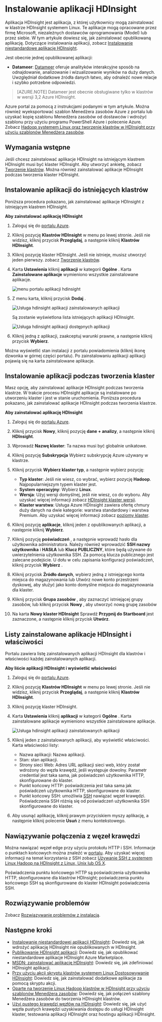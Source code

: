 <properties
    pageTitle="Instalowanie aplikacji Hadoop na HDInsight | Microsoft Azure"
    description="Dowiedz się, jak zainstalować aplikacje HDInsight na HDInsight aplikacji."
    services="hdinsight"
    documentationCenter=""
    authors="mumian"
    manager="jhubbard"
    editor="cgronlun"
    tags="azure-portal"/>

<tags
    ms.service="hdinsight"
    ms.devlang="na"
    ms.topic="hero-article"
    ms.tgt_pltfrm="na"
    ms.workload="big-data"
    ms.date="09/14/2016"
    ms.author="jgao"/>

# <a name="install-hdinsight-applications"></a>Instalowanie aplikacji HDInsight

Aplikacja HDInsight jest aplikacja, z której użytkownicy mogą zainstalować w klastrze HDInsight systemem Linux. Te aplikacje mogą opracowane przez firmę Microsoft, niezależnych dostawców oprogramowania (Model) lub przez siebie. W tym artykule dowiesz się, jak zainstalować opublikowaną aplikację. Dotyczące instalowania aplikacji, zobacz [Instalowanie niestandardowe aplikacje HDInsight](hdinsight-apps-install-custom-applications.md). 

Jest obecnie jednej opublikowanej aplikacji:

- **Datameer**: [Datameer](http://www.datameer.com/documentation/display/DAS50/Home?ls=Partners&lsd=Microsoft&c=Partners&cd=Microsoft) oferuje analityków interakcyjne sposób na odnajdowanie, analizowanie i wizualizowanie wyników na duży danych. Uwzględniał dodatkowe źródła danych łatwo, aby odnaleźć nowe relacje i szybko potrzebne odpowiedzi.

>[AZURE.NOTE] Datameer jest obecnie obsługiwane tylko w klastrów w wersji 3,2 Azure HDInsight.

Azure portal za pomocą z instrukcjami podanymi w tym artykule. Można również wyeksportować szablon Menedżera zasobów Azure z portalu lub uzyskać kopię szablonu Menedżera zasobów od dostawców i wdrożyć szablonu przy użyciu programu PowerShell Azure i polecenie Azure.  Zobacz [Hadoop systemem Linux oraz tworzenie klastrów w HDInsight przy użyciu szablonów Menedżera zasobów](hdinsight-hadoop-create-linux-clusters-arm-templates.md).

## <a name="prerequisites"></a>Wymagania wstępne

Jeśli chcesz zainstalować aplikacje HDInsight na istniejącym klastrem HDInsight musi być klaster HDInsight. Aby utworzyć ankietę, zobacz [Tworzenie klastrów](hdinsight-hadoop-linux-tutorial-get-started.md#create-cluster). Można również zainstalować aplikacje HDInsight podczas tworzenia klaster HDInsight.

## <a name="install-applications-to-existing-clusters"></a>Instalowanie aplikacji do istniejących klastrów

Poniższa procedura pokazano, jak zainstalować aplikacje HDInsight z istniejącym klastrem HDInsight.

**Aby zainstalować aplikację HDInsight**

1. Zaloguj się do [portalu Azure](https://portal.azure.com).
2. Kliknij pozycję **Klastrów HDInsight** w menu po lewej stronie.  Jeśli nie widzisz, kliknij przycisk **Przeglądaj**, a następnie kliknij **Klastrów HDInsight**.
3. Kliknij pozycję klaster HDInsight.  Jeśli nie istnieje, musisz utworzyć jeden pierwszy.  zobacz [Tworzenie klastrów](hdinsight-hadoop-linux-tutorial-get-started.md#create-cluster).
4. Karta **Ustawienia** kliknij **aplikacji** w kategorii **Ogólne** . Karta **Zainstalowane aplikacje** wymieniono wszystkie zainstalowane aplikacje. 

    ![menu portalu aplikacji hdinsight](./media/hdinsight-apps-install-applications/hdinsight-apps-portal-menu.png)

5. Z menu karta, kliknij przycisk **Dodaj** . 

    ![Usługa hdinsight aplikacji zainstalowanych aplikacji](./media/hdinsight-apps-install-applications/hdinsight-apps-installed-apps.png)

    Są zostanie wyświetlona lista istniejących aplikacji HDInsight.

    ![Usługa hdinsight aplikacji dostępnych aplikacji](./media/hdinsight-apps-install-applications/hdinsight-apps-list.png)

6. Kliknij jedną z aplikacji, zaakceptuj warunki prawne, a następnie kliknij przycisk **Wybierz**.

Można wyświetlić stan instalacji z portalu powiadomienia (kliknij ikonę dzwonka w górnej części portalu). Po zainstalowaniu aplikacji aplikacji pojawią się na karta zainstalowane aplikacje.

## <a name="install-applications-during-cluster-creation"></a>Instalowanie aplikacji podczas tworzenia klaster

Masz opcję, aby zainstalować aplikacje HDInsight podczas tworzenia klastrze. W trakcie procesu HDInsight aplikacje są instalowane po utworzeniu klaster i jest w stanie uruchomienia. Poniższa procedura pokazano, jak zainstalować aplikacje HDInsight podczas tworzenia klastrze.

**Aby zainstalować aplikację HDInsight**

1. Zaloguj się do [portalu Azure](https://portal.azure.com).
2. Kliknij przycisk **Nowy**, kliknij pozycję **dane + analizy**, a następnie kliknij **HDInsight**.
3. Wprowadź **Nazwę klaster**: Ta nazwa musi być globalnie unikatowe.
4. Kliknij pozycję **Subskrypcja** Wybierz subskrypcję Azure używany w klastrze.
5. Kliknij przycisk **Wybierz klaster typ**, a następnie wybierz pozycję:

    - **Typ klaster**: Jeśli nie wiesz, co wybrać, wybierz pozycję **Hadoop**. Najpopularniejszym typem klaster jest.
    - **System operacyjny**: Wybierz **Linux**.
    - **Wersja**: Użyj wersji domyślnej, jeśli nie wiesz, co do wyboru. Aby uzyskać więcej informacji zobacz [HDInsight klaster wersji](hdinsight-component-versioning.md).
    - **Klaster warstwa**: Usługa Azure HDInsight zawiera ofertę chmury duży danych na dwie kategorie: warstwa standardowy i warstwa Premium. Aby uzyskać więcej informacji zobacz [poziomy klaster](hdinsight-hadoop-provision-linux-clusters.md#cluster-tiers).
6. Kliknij pozycję **aplikacje**, kliknij jeden z opublikowanych aplikacji, a następnie kliknij **Wybierz**.
6. Kliknij pozycję **poświadczeń** , a następnie wprowadź hasło dla użytkownika administratora. Należy również wprowadzić **SSH nazwy użytkownika** i **HASŁA** lub **Klucz PUBLICZNY**, które będą używane do uwierzytelnienia użytkownika SSH. Za pomocą klucza publicznego jest zalecane podejście. U dołu w celu zapisania konfiguracji poświadczeń, kliknij przycisk **Wybierz** .
8. Kliknij przycisk **Źródło danych**, wybierz jedną z istniejącego konta miejsca do magazynowania lub Utwórz nowe konto przestrzeni dyskowej, aby służyć jako konto domyślne miejsca do magazynowania dla klaster.
9. Kliknij przycisk **Grupa zasobów** , aby zaznaczyć istniejącej grupy zasobów, lub kliknij przycisk **Nowy** , aby utworzyć nową grupę zasobów

10. Na karta **Nowy klaster HDInsight** Sprawdź **Przypnij do Startboard** jest zaznaczone, a następnie kliknij przycisk **Utwórz**. 

## <a name="list-installed-hdinsight-apps-and-properties"></a>Listy zainstalowane aplikacje HDInsight i właściwości

Portalu zawiera listę zainstalowanych aplikacji HDInsight dla klastrów i właściwości każdej zainstalowanych aplikacji.

**Aby liście aplikacji HDInsight i wyświetlić właściwości**

1. Zaloguj się do [portalu Azure](https://portal.azure.com).
2. Kliknij pozycję **Klastrów HDInsight** w menu po lewej stronie.  Jeśli nie widzisz, kliknij przycisk **Przeglądaj**, a następnie kliknij **Klastrów HDInsight**.
3. Kliknij pozycję klaster HDInsight.
4. Karta **Ustawienia** kliknij **aplikacji** w kategorii **Ogólne** . Karta zainstalowane aplikacje wymieniono wszystkie zainstalowane aplikacje. 

    ![Usługa hdinsight aplikacji zainstalowanych aplikacji](./media/hdinsight-apps-install-applications/hdinsight-apps-installed-apps-with-apps.png)

5. Kliknij jeden z zainstalowanych aplikacji, aby wyświetlić właściwości. Karta właściwości listy:

    - Nazwa aplikacji: Nazwa aplikacji.
    - Stan: stan aplikacji. 
    - Strony sieci Web: Adres URL aplikacji sieci web, który został wdrożony do węzła krawędź, jeśli występuje dowolny. Parametr credential jest taka sama, jak poświadczeń użytkownika HTTP, skonfigurowane do klaster.
    - Punkt końcowy HTTP: poświadczenia jest taka sama jak poświadczeń użytkownika HTTP, skonfigurowane do klaster. 
    - Punkt końcowy SSH: umożliwia [SSH](hdinsight-hadoop-linux-use-ssh-unix.md) nawiązać węzeł krawędzi. Poświadczenia SSH różnią się od poświadczeń użytkownika SSH skonfigurowane do klaster.

6. Aby usunąć aplikację, kliknij prawym przyciskiem myszy aplikację, a następnie kliknij polecenie **Usuń** z menu kontekstowego.

## <a name="connect-to-the-edge-node"></a>Nawiązywanie połączenia z węzeł krawędzi

Można nawiązać węzeł edge przy użyciu protokołu HTTP i SSH. Informacje o punktach końcowych można znaleźć w [portalu](#list-installed-hdinsight-apps-and-properties). Aby uzyskać więcej informacji na temat korzystania z SSH zobacz [Używanie SSH z systemem Linux Hadoop na HDInsight z Linux, Unix lub OS X](hdinsight-hadoop-linux-use-ssh-unix.md). 

Poświadczenia punktu końcowego HTTP są poświadczenia użytkownika HTTP, skonfigurowane dla klastrów HDInsight; poświadczenia punktu końcowego SSH są skonfigurowane do klaster HDInsight poświadczenia SSH.

## <a name="troubleshoot"></a>Rozwiązywanie problemów

Zobacz [Rozwiązywanie problemów z instalacją](hdinsight-apps-install-custom-applications.md#troubleshoot-the-installation).

## <a name="next-steps"></a>Następne kroki

- [Instalowanie niestandardowej aplikacji HDInsight](hdinsight-apps-install-custom-applications.md): Dowiedz się, jak wdrożyć aplikację HDInsight nie opublikowanych w HDInsight.
- [Publikowanie HDInsight aplikacji](hdinsight-apps-publish-applications.md): Dowiedz się, jak opublikować niestandardowe aplikacje HDInsight Azure Marketplace.
- [MSDN: zainstalować aplikację HDInsight](https://msdn.microsoft.com/library/mt706515.aspx): Dowiedz się, jak zdefiniować HDInsight aplikacji.
- [Przy użyciu akcji skryptu klastrów systemem Linux Dostosowywanie HDInsight](hdinsight-hadoop-customize-cluster-linux.md): Dowiedz się, jak zainstalować dodatkowe aplikacje za pomocą skryptu akcji.
- [Oparte na tworzenie Linux Hadoop klastrów w HDInsight przy użyciu szablonów Menedżera zasobów](hdinsight-hadoop-create-linux-clusters-arm-templates.md): Dowiedz się, jak połączeń szablony Menedżera zasobów do tworzenia HDInsight klastrów.
- [Użyj pustego krawędzi węzłów na HDInsight](hdinsight-apps-use-edge-node.md): Dowiedz się, jak użyć węzła pustych krawędzi uzyskiwania dostępu do usługi HDInsight klaster, testowania aplikacji HDInsight oraz hostingu aplikacji HDInsight.

